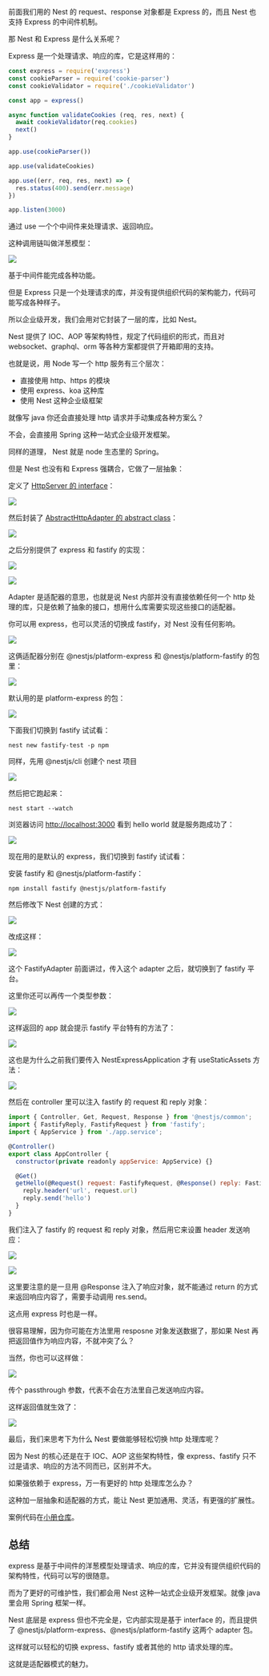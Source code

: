 前面我们用的 Nest 的 request、response 对象都是 Express 的，而且 Nest 也支持 Express 的中间件机制。

那 Nest 和 Express 是什么关系呢？

Express 是一个处理请求、响应的库，它是这样用的：

```javascript
const express = require('express')
const cookieParser = require('cookie-parser')
const cookieValidator = require('./cookieValidator')

const app = express()

async function validateCookies (req, res, next) {
  await cookieValidator(req.cookies)
  next()
}

app.use(cookieParser())

app.use(validateCookies)

app.use((err, req, res, next) => {
  res.status(400).send(err.message)
})

app.listen(3000)
```

通过 use 一个个中间件来处理请求、返回响应。

这种调用链叫做洋葱模型：

![](https://p3-juejin.byteimg.com/tos-cn-i-k3u1fbpfcp/5dd1dde7a5ac42f194ee6c3c13dfbf2f~tplv-k3u1fbpfcp-watermark.image?)

基于中间件能完成各种功能。

但是 Express 只是一个处理请求的库，并没有提供组织代码的架构能力，代码可能写成各种样子。

所以企业级开发，我们会用对它封装了一层的库，比如 Nest。

Nest 提供了 IOC、AOP 等架构特性，规定了代码组织的形式，而且对 websocket、graphql、orm 等各种方案都提供了开箱即用的支持。

也就是说，用 Node 写一个 http 服务有三个层次：

*   直接使用 http、https 的模块
*   使用 express、koa 这种库
*   使用 Nest 这种企业级框架

就像写 java 你还会直接处理 http 请求并手动集成各种方案么？

不会，会直接用 Spring 这种一站式企业级开发框架。

同样的道理， Nest 就是 node 生态里的 Spring。

但是 Nest 也没有和 Express 强耦合，它做了一层抽象：

定义了 [HttpServer 的 interface](https://github.com/nestjs/nest/blob/d352e6f138bc70ff33cccf830053946d17272b82/packages/common/interfaces/http/http-server.interface.ts#L21C1-L85)：

![](https://p9-juejin.byteimg.com/tos-cn-i-k3u1fbpfcp/737f4e28b4e04a0681338bbbaa91ec72~tplv-k3u1fbpfcp-watermark.image?)

然后封装了 [AbstractHttpAdapter 的 abstract class](https://github.com/nestjs/nest/blob/d352e6f138bc70ff33cccf830053946d17272b82/packages/core/adapters/http-adapter.ts#L12C1-L131)：

![](https://p3-juejin.byteimg.com/tos-cn-i-k3u1fbpfcp/2aedd2108f5948558b48e32515f09eff~tplv-k3u1fbpfcp-jj-mark:0:0:0:0:q75.image#?w=1288&h=1016&s=800739&e=png&b=1f1f1f)

之后分别提供了 express 和 fastify 的实现：

![](https://p9-juejin.byteimg.com/tos-cn-i-k3u1fbpfcp/45563511aff34a8890efb03088db5d12~tplv-k3u1fbpfcp-watermark.image?)

![](https://p6-juejin.byteimg.com/tos-cn-i-k3u1fbpfcp/ac036845aabe45e1ae942da5e3f28d83~tplv-k3u1fbpfcp-watermark.image?)

Adapter 是适配器的意思，也就是说 Nest 内部并没有直接依赖任何一个 http 处理的库，只是依赖了抽象的接口，想用什么库需要实现这些接口的适配器。

你可以用 express，也可以灵活的切换成 fastify，对 Nest 没有任何影响。

![](https://p9-juejin.byteimg.com/tos-cn-i-k3u1fbpfcp/0785a342c5be4bb281be14a2392748b1~tplv-k3u1fbpfcp-watermark.image?)

这俩适配器分别在 @nestjs/platform-express 和 @nestjs/platform-fastify 的包里：

![](https://p1-juejin.byteimg.com/tos-cn-i-k3u1fbpfcp/79700acb386b4273a64e0731f2ef9434~tplv-k3u1fbpfcp-watermark.image?)

默认用的是 platform-express 的包：

![](https://p6-juejin.byteimg.com/tos-cn-i-k3u1fbpfcp/dec436a6d1b240cb8a44649d300dedcf~tplv-k3u1fbpfcp-watermark.image?)

下面我们切换到 fastify 试试看：

    nest new fastify-test -p npm

同样，先用 @nestjs/cli 创建个 nest 项目

![](https://p9-juejin.byteimg.com/tos-cn-i-k3u1fbpfcp/9ad59bc066ef4152b2fa2951ac583be1~tplv-k3u1fbpfcp-watermark.image?)

然后把它跑起来：

    nest start --watch

浏览器访问 <http://localhost:3000> 看到 hello world 就是服务跑成功了：

![](https://p3-juejin.byteimg.com/tos-cn-i-k3u1fbpfcp/310458702e914659a54a8cd5c94dee41~tplv-k3u1fbpfcp-watermark.image?)

现在用的是默认的 express，我们切换到 fastify 试试看：

安装 fastify 和 @nestjs/platform-fastify：

    npm install fastify @nestjs/platform-fastify

然后修改下 Nest 创建的方式：

![](https://p3-juejin.byteimg.com/tos-cn-i-k3u1fbpfcp/4a243dd5577b42d9b105ccf0beb765bf~tplv-k3u1fbpfcp-watermark.image?)

改成这样：

![](https://p1-juejin.byteimg.com/tos-cn-i-k3u1fbpfcp/58a860f3c9c24c5d85c3837518c309e9~tplv-k3u1fbpfcp-watermark.image?)

这个 FastifyAdapter 前面讲过，传入这个 adapter 之后，就切换到了 fastify 平台。

这里你还可以再传一个类型参数：

![](https://p1-juejin.byteimg.com/tos-cn-i-k3u1fbpfcp/1c1767014d83455cb69862c28cc74238~tplv-k3u1fbpfcp-watermark.image?)

这样返回的 app 就会提示 fastify 平台特有的方法了：

![](https://p3-juejin.byteimg.com/tos-cn-i-k3u1fbpfcp/9b91dd5b6f85435db7b79a84c59713ce~tplv-k3u1fbpfcp-watermark.image?)

这也是为什么之前我们要传入 NestExpressApplication 才有 useStaticAssets 方法：

![](https://p9-juejin.byteimg.com/tos-cn-i-k3u1fbpfcp/13a07116cbc949369f1c32c95b33b41a~tplv-k3u1fbpfcp-watermark.image?)

然后在 controller 里可以注入 fastify 的 request 和 reply 对象：

```javascript
import { Controller, Get, Request, Response } from '@nestjs/common';
import { FastifyReply, FastifyRequest } from 'fastify';
import { AppService } from './app.service';

@Controller()
export class AppController {
  constructor(private readonly appService: AppService) {}

  @Get()
  getHello(@Request() request: FastifyRequest, @Response() reply: FastifyReply) {
    reply.header('url', request.url)
    reply.send('hello')
  }
}
```

我们注入了 fastify 的 request 和 reply 对象，然后用它来设置 header 发送响应：

![](https://p6-juejin.byteimg.com/tos-cn-i-k3u1fbpfcp/aa142f5c756945e9821982873126f59b~tplv-k3u1fbpfcp-watermark.image?)

![](https://p1-juejin.byteimg.com/tos-cn-i-k3u1fbpfcp/1dd35f0b9ea64bac906d18f72b48bd5c~tplv-k3u1fbpfcp-watermark.image?)

这里要注意的是一旦用 @Response 注入了响应对象，就不能通过 return 的方式来返回响应内容了，需要手动调用 res.send。

这点用 express 时也是一样。

很容易理解，因为你可能在方法里用 resposne 对象发送数据了，那如果 Nest 再把返回值作为响应内容，不就冲突了么？

当然，你也可以这样做：

![](https://p6-juejin.byteimg.com/tos-cn-i-k3u1fbpfcp/5873e1f9eb3d44b5a6e930a75e9525b4~tplv-k3u1fbpfcp-watermark.image?)

传个 passthrough 参数，代表不会在方法里自己发送响应内容。

这样返回值就生效了：

![](https://p9-juejin.byteimg.com/tos-cn-i-k3u1fbpfcp/80828b7f572a43958e6e33e0d265da46~tplv-k3u1fbpfcp-watermark.image?)

最后，我们来思考下为什么 Nest 要做能够轻松切换 http 处理库呢？

因为 Nest 的核心还是在于 IOC、AOP 这些架构特性，像 express、fastify 只不过是请求、响应的方法不同而已，区别并不大。

如果强依赖于 express，万一有更好的 http 处理库怎么办？

这种加一层抽象和适配器的方式，能让 Nest 更加通用、灵活，有更强的扩展性。

案例代码在[小册仓库](https://github.com/QuarkGluonPlasma/nestjs-course-code/tree/main/fastify-test)。

## 总结

express 是基于中间件的洋葱模型处理请求、响应的库，它并没有提供组织代码的架构特性，代码可以写的很随意。

而为了更好的可维护性，我们都会用 Nest 这种一站式企业级开发框架。就像 java 里会用 Spring 框架一样。

Nest 底层是 express 但也不完全是，它内部实现是基于 interface 的，而且提供了 @nestjs/platform-express、@nestjs/platform-fastify 这两个 adapter 包。

这样就可以轻松的切换 express、fastify 或者其他的 http 请求处理的库。

这就是适配器模式的魅力。
